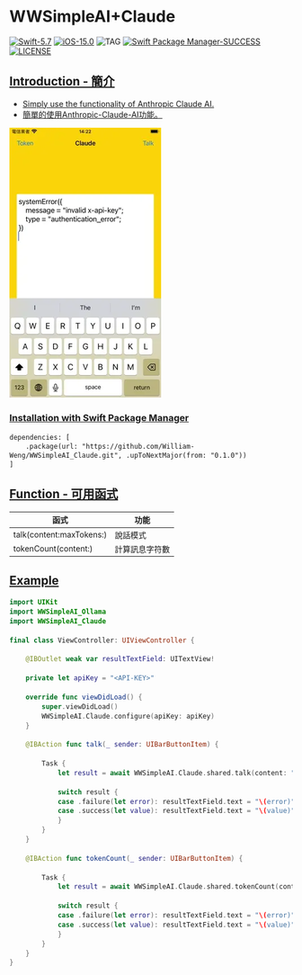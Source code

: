 # WWSimpleAI+Claude

[![Swift-5.7](https://img.shields.io/badge/Swift-5.7-orange.svg?style=flat)](https://developer.apple.com/swift/) [![iOS-15.0](https://img.shields.io/badge/iOS-15.0-pink.svg?style=flat)](https://developer.apple.com/swift/) ![TAG](https://img.shields.io/github/v/tag/William-Weng/WWSimpleAI_Claude) [![Swift Package Manager-SUCCESS](https://img.shields.io/badge/Swift_Package_Manager-SUCCESS-blue.svg?style=flat)](https://developer.apple.com/swift/) [![LICENSE](https://img.shields.io/badge/LICENSE-MIT-yellow.svg?style=flat)](https://developer.apple.com/swift/)

## [Introduction - 簡介](https://swiftpackageindex.com/William-Weng)
- [Simply use the functionality of Anthropic Claude AI.](https://docs.anthropic.com/zh-TW/api)
- [簡單的使用Anthropic-Claude-AI功能。](https://claude.ai)

![](./Example.webp)

### [Installation with Swift Package Manager](https://medium.com/彼得潘的-swift-ios-app-開發問題解答集/使用-spm-安裝第三方套件-xcode-11-新功能-2c4ffcf85b4b)
```
dependencies: [
    .package(url: "https://github.com/William-Weng/WWSimpleAI_Claude.git", .upToNextMajor(from: "0.1.0"))
]
```

## [Function - 可用函式](https://william-weng.github.io/2025/01/docker容器大家一起來當鯨魚搬運工吧/)
|函式|功能|
|-|-|
|talk(content:maxTokens:)|說話模式|
|tokenCount(content:)|計算訊息字符數|

## [Example](https://ezgif.com/video-to-webp)
```swift
import UIKit
import WWSimpleAI_Ollama
import WWSimpleAI_Claude

final class ViewController: UIViewController {

    @IBOutlet weak var resultTextField: UITextView!
    
    private let apiKey = "<API-KEY>"
    
    override func viewDidLoad() {
        super.viewDidLoad()
        WWSimpleAI.Claude.configure(apiKey: apiKey)
    }
    
    @IBAction func talk(_ sender: UIBarButtonItem) {
        
        Task {
            let result = await WWSimpleAI.Claude.shared.talk(content: "今天是星期幾？")
            
            switch result {
            case .failure(let error): resultTextField.text = "\(error)"
            case .success(let value): resultTextField.text = "\(value)"
            }
        }
    }
    
    @IBAction func tokenCount(_ sender: UIBarButtonItem) {
        
        Task {
            let result = await WWSimpleAI.Claude.shared.tokenCount(content: "What day is it today?")
            
            switch result {
            case .failure(let error): resultTextField.text = "\(error)"
            case .success(let value): resultTextField.text = "\(value)"
            }
        }
    }
}
```
